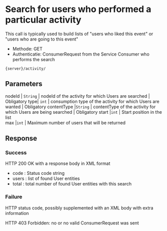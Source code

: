 ---
---

# Search for users who performed a particular activity

This call is typically used to build lists of "users who liked this event" or "users who are going to this event"

* Methode: GET
* Authenticatie: ConsumerRequest from the Service Consumer who performs the search

```
{server}/activity/
```

## Parameters

nodeId |	`String` |	nodeId of the activity for which Users are searched |	Obligatory
type|	`int`	| consumption type of the activity for which Users are wanted |	Obligatory
contentType	|`String`	| contentType of the activity for which Users are being searched |	Obligatory
start	|`int` | Start position in the list	 
max	|`int`	| Maximum number of users that will be returned

## Response

### Success

HTTP 200 OK with a response body in XML format
* code : Status code string
* users : list of found User entities
* total : total number of found User entities with this search

### Failure

HTTP status code, possibly supplemented with an XML body with extra information

HTTP 403 Forbidden: no or no valid ConsumerRequest was sent